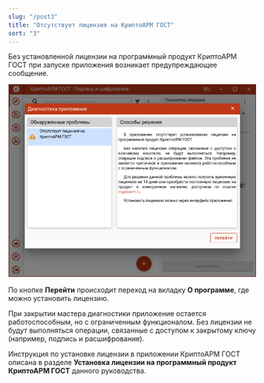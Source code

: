 ```yaml
---
slug: "/post3"
title: "Отсутствует лицензия на КриптоАРМ ГОСТ"
sort: "3"
---
```


Без установленной лицензии на программный продукт КриптоАРМ ГОСТ при запуске приложения возникает предупреждающее сообщение.

![GOST.png](./images/GOST.png "Сообщение об отсутствии лицензии на КриптоАРМ ГОСТ")

По кнопке **Перейти** происходит переход на вкладку **О программе**, где можно установить лицензию.

При закрытии мастера диагностики приложение остается работоспособным, но с ограниченным функционалом. Без лицензии не будут выполняться операции, связанные с доступом к закрытому ключу (например, подпись и расшифрование).

Инструкция по установке лицензии в приложении КриптоАРМ ГОСТ описана в разделе **Установка лицензии на программный продукт КриптоАРМ ГОСТ** данного руководства.

